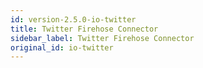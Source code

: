 ```yaml
---
id: version-2.5.0-io-twitter
title: Twitter Firehose Connector
sidebar_label: Twitter Firehose Connector
original_id: io-twitter
---
```


